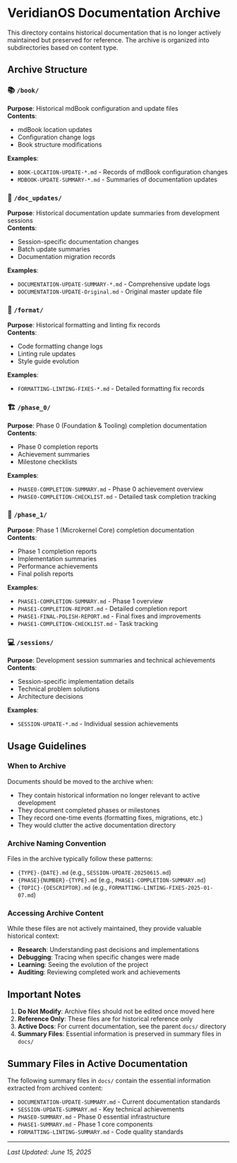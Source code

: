 # VeridianOS Documentation Archive

This directory contains historical documentation that is no longer actively maintained but preserved for reference. The archive is organized into subdirectories based on content type.

## Archive Structure

### 📚 `/book/`
**Purpose**: Historical mdBook configuration and update files  
**Contents**: 
- mdBook location updates
- Configuration change logs
- Book structure modifications

**Examples**:
- `BOOK-LOCATION-UPDATE-*.md` - Records of mdBook configuration changes
- `MDBOOK-UPDATE-SUMMARY-*.md` - Summaries of documentation updates

### 📝 `/doc_updates/`
**Purpose**: Historical documentation update summaries from development sessions  
**Contents**:
- Session-specific documentation changes
- Batch update summaries
- Documentation migration records

**Examples**:
- `DOCUMENTATION-UPDATE-SUMMARY-*.md` - Comprehensive update logs
- `DOCUMENTATION-UPDATE-Original.md` - Original master update file

### 🎨 `/format/`
**Purpose**: Historical formatting and linting fix records  
**Contents**:
- Code formatting change logs
- Linting rule updates
- Style guide evolution

**Examples**:
- `FORMATTING-LINTING-FIXES-*.md` - Detailed formatting fix records

### 🏗️ `/phase_0/`
**Purpose**: Phase 0 (Foundation & Tooling) completion documentation  
**Contents**:
- Phase 0 completion reports
- Achievement summaries
- Milestone checklists

**Examples**:
- `PHASE0-COMPLETION-SUMMARY.md` - Phase 0 achievement overview
- `PHASE0-COMPLETION-CHECKLIST.md` - Detailed task completion tracking

### 🚀 `/phase_1/`
**Purpose**: Phase 1 (Microkernel Core) completion documentation  
**Contents**:
- Phase 1 completion reports
- Implementation summaries
- Performance achievements
- Final polish reports

**Examples**:
- `PHASE1-COMPLETION-SUMMARY.md` - Phase 1 overview
- `PHASE1-COMPLETION-REPORT.md` - Detailed completion report
- `PHASE1-FINAL-POLISH-REPORT.md` - Final fixes and improvements
- `PHASE1-COMPLETION-CHECKLIST.md` - Task tracking

### 💻 `/sessions/`
**Purpose**: Development session summaries and technical achievements  
**Contents**:
- Session-specific implementation details
- Technical problem solutions
- Architecture decisions

**Examples**:
- `SESSION-UPDATE-*.md` - Individual session achievements

## Usage Guidelines

### When to Archive

Documents should be moved to the archive when:
- They contain historical information no longer relevant to active development
- They document completed phases or milestones
- They record one-time events (formatting fixes, migrations, etc.)
- They would clutter the active documentation directory

### Archive Naming Convention

Files in the archive typically follow these patterns:
- `{TYPE}-{DATE}.md` (e.g., `SESSION-UPDATE-20250615.md`)
- `{PHASE}{NUMBER}-{TYPE}.md` (e.g., `PHASE1-COMPLETION-SUMMARY.md`)
- `{TOPIC}-{DESCRIPTOR}.md` (e.g., `FORMATTING-LINTING-FIXES-2025-01-07.md`)

### Accessing Archive Content

While these files are not actively maintained, they provide valuable historical context:
- **Research**: Understanding past decisions and implementations
- **Debugging**: Tracing when specific changes were made
- **Learning**: Seeing the evolution of the project
- **Auditing**: Reviewing completed work and achievements

## Important Notes

1. **Do Not Modify**: Archive files should not be edited once moved here
2. **Reference Only**: These files are for historical reference only
3. **Active Docs**: For current documentation, see the parent `docs/` directory
4. **Summary Files**: Essential information is preserved in summary files in `docs/`

## Summary Files in Active Documentation

The following summary files in `docs/` contain the essential information extracted from archived content:
- `DOCUMENTATION-UPDATE-SUMMARY.md` - Current documentation standards
- `SESSION-UPDATE-SUMMARY.md` - Key technical achievements
- `PHASE0-SUMMARY.md` - Phase 0 essential infrastructure
- `PHASE1-SUMMARY.md` - Phase 1 core components
- `FORMATTING-LINTING-SUMMARY.md` - Code quality standards

---

*Last Updated: June 15, 2025*